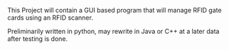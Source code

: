 This Project will contain a GUI based program that will manage RFID gate cards using an RFID scanner. 

Preliminarily written in python, may rewrite in Java or C++ at a later data after testing is done.
